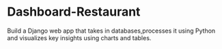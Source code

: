 # Dashboard-Restaurant
Build a Django web app that takes in databases,processes it using Python  and visualizes key insights using charts and tables.
